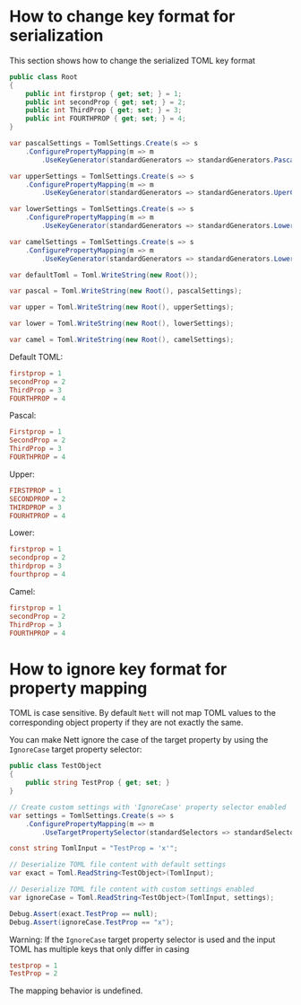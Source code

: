 # How to change key format for serialization

This section shows how to change the serialized TOML key format

```csharp
public class Root
{
    public int firstprop { get; set; } = 1;
    public int secondProp { get; set; } = 2;
    public int ThirdProp { get; set; } = 3;
    public int FOURTHPROP { get; set; } = 4;
}

var pascalSettings = TomlSettings.Create(s => s
    .ConfigurePropertyMapping(m => m
        .UseKeyGenerator(standardGenerators => standardGenerators.PascalCase)));

var upperSettings = TomlSettings.Create(s => s
    .ConfigurePropertyMapping(m => m
        .UseKeyGenerator(standardGenerators => standardGenerators.UperCase)));

var lowerSettings = TomlSettings.Create(s => s
    .ConfigurePropertyMapping(m => m
        .UseKeyGenerator(standardGenerators => standardGenerators.LowerCase)));

var camelSettings = TomlSettings.Create(s => s
    .ConfigurePropertyMapping(m => m
        .UseKeyGenerator(standardGenerators => standardGenerators.LowerCase)));

var defaultToml = Toml.WriteString(new Root());

var pascal = Toml.WriteString(new Root(), pascalSettings);

var upper = Toml.WriteString(new Root(), upperSettings);

var lower = Toml.WriteString(new Root(), lowerSettings);

var camel = Toml.WriteString(new Root(), camelSettings);
```

Default TOML:
```toml
firstprop = 1
secondProp = 2
ThirdProp = 3
FOURTHPROP = 4
```

Pascal:
```toml
Firstprop = 1
SecondProp = 2
ThirdProp = 3
FOURTHPROP = 4
```

Upper:
```toml
FIRSTPROP = 1
SECONDPROP = 2
THIRDPROP = 3
FOURHTPROP = 4
```

Lower:
```toml
firstprop = 1
secondprop = 2
thirdprop = 3
fourthprop = 4
```

Camel:
```toml
firstprop = 1
secondProp = 2
ThirdProp = 3
FOURTHPROP = 4
```

# How to ignore key format for property mapping

TOML is case sensitive. By default `Nett` will not map TOML values to
the corresponding object property if they are not exactly the same.

You can make Nett ignore the case of the target property by using 
the `IgnoreCase` target property selector:

```csharp
public class TestObject
{
    public string TestProp { get; set; }
}

// Create custom settings with 'IgnoreCase' property selector enabled
var settings = TomlSettings.Create(s => s
    .ConfigurePropertyMapping(m => m
        .UseTargetPropertySelector(standardSelectors => standardSelectors.IgnoreCase)));

const string TomlInput = "TestProp = 'x'";

// Deserialize TOML file content with default settings
var exact = Toml.ReadString<TestObject>(TomlInput);

// Deserialize TOML file content with custom settings enabled
var ignoreCase = Toml.ReadString<TestObject>(TomlInput, settings);

Debug.Assert(exact.TestProp == null);
Debug.Assert(ignoreCase.TestProp == "x");
```

Warning: If the `IgnoreCase` target property selector is used
and the input TOML has multiple keys that only differ in casing

```toml
testprop = 1
TestProp = 2
```

The mapping behavior is undefined.
